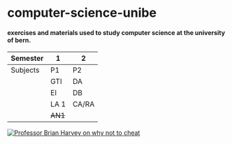# computer-science-unibe
#### exercises and materials used to study computer science at the university of bern.


| Semester   | 1     | 2     |
| ---------- |-------|-------|
| Subjects   | P1    | P2    |
|            | GTI   | DA    |
|            | EI    | DB    |
|            | LA 1  | CA/RA |
|            | ~~AN1~~  |       |



[![Professor Brian Harvey on why not to cheat](https://res.cloudinary.com/marcomontalbano/image/upload/v1619619959/video_to_markdown/images/youtube--hMloyp6NI4E-c05b58ac6eb4c4700831b2b3070cd403.jpg)](https://www.youtube.com/watch?v=hMloyp6NI4E "Professor Brian Harvey on why not to cheat")
